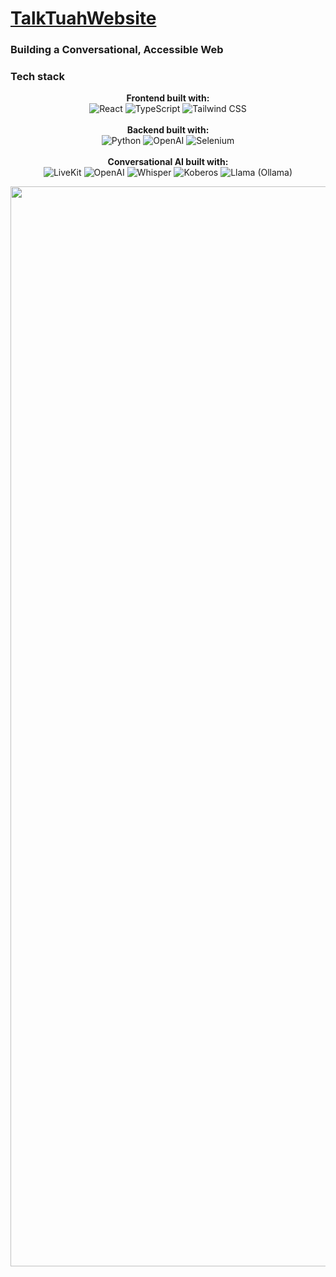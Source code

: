 # [TalkTuahWebsite](https://devpost.com/software/talktuahwebsite)
### Building a Conversational, Accessible Web

### Tech stack
<p align="center">
    <strong>Frontend built with:</strong>
    <br>
    <img src="https://img.shields.io/badge/React-20232A?style=for-the-badge&logo=react&logoColor=61DAFB" alt="React">
    <img src="https://img.shields.io/badge/TypeScript-007ACC?style=for-the-badge&logo=typescript&logoColor=white" alt="TypeScript">
    <img src="https://img.shields.io/badge/Tailwind_CSS-38B2AC?style=for-the-badge&logo=tailwind-css&logoColor=white" alt="Tailwind CSS">
    <br> <br>
    <strong>Backend built with:</strong>
    <br>
    <img src="https://img.shields.io/badge/Python-3776AB?style=for-the-badge&logo=python&logoColor=white" alt="Python">
    <img src="https://img.shields.io/badge/ChatGPT-74aa9c?style=for-the-badge&logo=openai&logoColor=white" alt="OpenAI">
    <img src="https://img.shields.io/badge/Selenium-43B02A?style=for-the-badge&logo=Selenium&logoColor=white" alt="Selenium">
    <br> <br>
    <strong>Conversational AI built with:</strong>
    <br>
    <img src="https://img.shields.io/badge/LiveKit-FF595E?style=for-the-badge&logo=livekit&logoColor=white" alt="LiveKit">
    <img src="https://img.shields.io/badge/OpenAI-2E7D32?style=for-the-badge&logo=openai&logoColor=white" alt="OpenAI">
    <img src="https://img.shields.io/badge/Whisper-4CAF50?style=for-the-badge&logo=whisper&logoColor=white" alt="Whisper">
    <img src="https://img.shields.io/badge/Koberos-FF9800?style=for-the-badge&logo=koberos&logoColor=white" alt="Koberos">
    <img src="https://img.shields.io/badge/Llama-Ollama-673AB7?style=for-the-badge&logo=llama&logoColor=white" alt="Llama (Ollama)">
</p>

<p align="center">
    <a href="#">
        <img width="1728" alt="TalkTuahWeb" src="https://github.com/andrew-wang0/ai-screen-reader/blob/main/TalkTuahWeb.png">
    </a>
</p>
